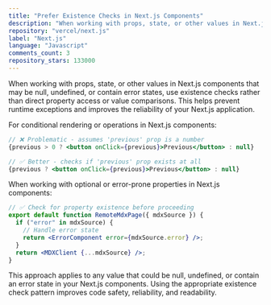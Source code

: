 ```yaml
---
title: "Prefer Existence Checks in Next.js Components"
description: "When working with props, state, or other values in Next.js components that may be null, undefined, or contain error states, use existence checks rather than direct property access or value comparisons."
repository: "vercel/next.js"
label: "Next.js"
language: "Javascript"
comments_count: 3
repository_stars: 133000
---
```


When working with props, state, or other values in Next.js components that may be null, undefined, or contain error states, use existence checks rather than direct property access or value comparisons. This helps prevent runtime exceptions and improves the reliability of your Next.js application.

For conditional rendering or operations in Next.js components:
```jsx
// ❌ Problematic - assumes 'previous' prop is a number
{previous > 0 ? <button onClick={previous}>Previous</button> : null}

// ✅ Better - checks if 'previous' prop exists at all
{previous ? <button onClick={previous}>Previous</button> : null}
```

When working with optional or error-prone properties in Next.js components:
```jsx
// ✅ Check for property existence before proceeding
export default function RemoteMdxPage({ mdxSource }) {
  if ("error" in mdxSource) {
    // Handle error state
    return <ErrorComponent error={mdxSource.error} />;
  }
  return <MDXClient {...mdxSource} />;
}
```

This approach applies to any value that could be null, undefined, or contain an error state in your Next.js components. Using the appropriate existence check pattern improves code safety, reliability, and readability.